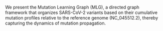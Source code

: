 We present the Mutation Learning Graph (MLG), a directed graph framework that organizes SARS-CoV-2 variants based on their cumulative mutation profiles relative to the reference genome (NC\_045512.2), thereby capturing the dynamics of mutation propagation.

